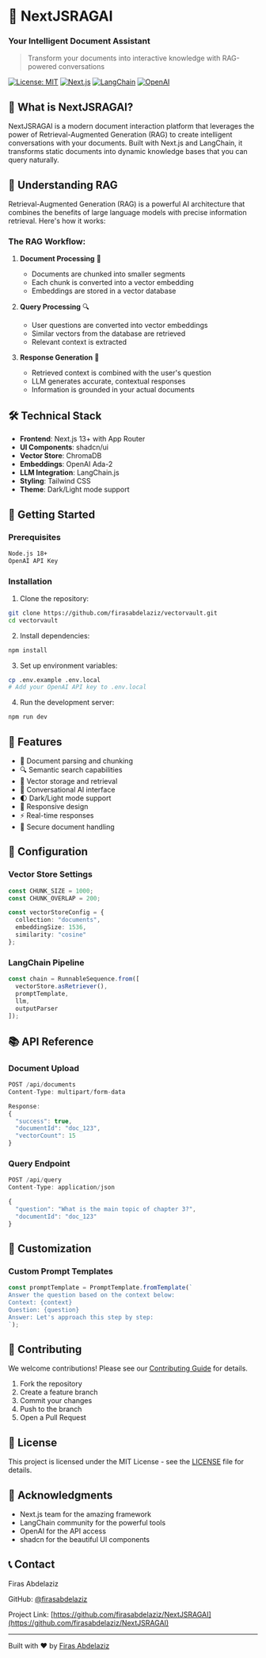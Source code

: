 # 🤖 NextJSRAGAI

### Your Intelligent Document Assistant

> Transform your documents into interactive knowledge with RAG-powered conversations

[![License: MIT](https://img.shields.io/badge/License-MIT-yellow.svg)](https://opensource.org/licenses/MIT)
[![Next.js](https://img.shields.io/badge/Next.js-13.0-black)](https://nextjs.org/)
[![LangChain](https://img.shields.io/badge/LangChain-0.1.0-blue)](https://js.langchain.com/)
[![OpenAI](https://img.shields.io/badge/OpenAI-Compatible-green)](https://openai.com/)

## 🌟 What is NextJSRAGAI?

NextJSRAGAI is a modern document interaction platform that leverages the power of Retrieval-Augmented Generation (RAG) to create intelligent conversations with your documents. Built with Next.js and LangChain, it transforms static documents into dynamic knowledge bases that you can query naturally.

## 🧠 Understanding RAG

Retrieval-Augmented Generation (RAG) is a powerful AI architecture that combines the benefits of large language models with precise information retrieval. Here's how it works:

### The RAG Workflow:

1. **Document Processing** 📄
   - Documents are chunked into smaller segments
   - Each chunk is converted into a vector embedding
   - Embeddings are stored in a vector database

2. **Query Processing** 🔍
   - User questions are converted into vector embeddings
   - Similar vectors from the database are retrieved
   - Relevant context is extracted

3. **Response Generation** 💬
   - Retrieved context is combined with the user's question
   - LLM generates accurate, contextual responses
   - Information is grounded in your actual documents

## 🛠️ Technical Stack

- **Frontend**: Next.js 13+ with App Router
- **UI Components**: shadcn/ui
- **Vector Store**: ChromaDB
- **Embeddings**: OpenAI Ada-2
- **LLM Integration**: LangChain.js
- **Styling**: Tailwind CSS
- **Theme**: Dark/Light mode support

## 🚀 Getting Started

### Prerequisites

```bash
Node.js 18+
OpenAI API Key
```

### Installation

1. Clone the repository:
```bash
git clone https://github.com/firasabdelaziz/vectorvault.git
cd vectorvault
```

2. Install dependencies:
```bash
npm install
```

3. Set up environment variables:
```bash
cp .env.example .env.local
# Add your OpenAI API key to .env.local
```

4. Run the development server:
```bash
npm run dev
```

## 🎯 Features

- 📝 Document parsing and chunking
- 🔍 Semantic search capabilities
- 💾 Vector storage and retrieval
- 🤖 Conversational AI interface
- 🌓 Dark/Light mode support
- 📱 Responsive design
- ⚡ Real-time responses
- 🔐 Secure document handling

## 🔧 Configuration

### Vector Store Settings

```typescript
const CHUNK_SIZE = 1000;
const CHUNK_OVERLAP = 200;

const vectorStoreConfig = {
  collection: "documents",
  embeddingSize: 1536,
  similarity: "cosine"
};
```

### LangChain Pipeline

```typescript
const chain = RunnableSequence.from([
  vectorStore.asRetriever(),
  promptTemplate,
  llm,
  outputParser
]);
```

## 📚 API Reference

### Document Upload

```typescript
POST /api/documents
Content-Type: multipart/form-data

Response:
{
  "success": true,
  "documentId": "doc_123",
  "vectorCount": 15
}
```

### Query Endpoint

```typescript
POST /api/query
Content-Type: application/json

{
  "question": "What is the main topic of chapter 3?",
  "documentId": "doc_123"
}
```

## 🎨 Customization

### Custom Prompt Templates

```typescript
const promptTemplate = PromptTemplate.fromTemplate(`
Answer the question based on the context below:
Context: {context}
Question: {question}
Answer: Let's approach this step by step:
`);
```

## 🤝 Contributing

We welcome contributions! Please see our [Contributing Guide](CONTRIBUTING.md) for details.

1. Fork the repository
2. Create a feature branch
3. Commit your changes
4. Push to the branch
5. Open a Pull Request

## 📜 License

This project is licensed under the MIT License - see the [LICENSE](LICENSE) file for details.

## 🙏 Acknowledgments

- Next.js team for the amazing framework
- LangChain community for the powerful tools
- OpenAI for the API access
- shadcn for the beautiful UI components

## 📞 Contact

Firas Abdelaziz

GitHub: [@firasabdelaziz](https://github.com/firasabdelaziz)

Project Link: [https://github.com/firasabdelaziz/NextJSRAGAI](https://github.com/firasabdelaziz/NextJSRAGAI)

---

Built with ❤️ by [Firas Abdelaziz](https://github.com/firasabdelaziz)